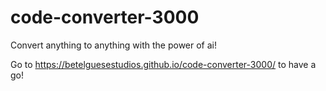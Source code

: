 # code-converter-3000
Convert anything to anything with the power of ai!

Go to https://betelguesestudios.github.io/code-converter-3000/ to have a go!
